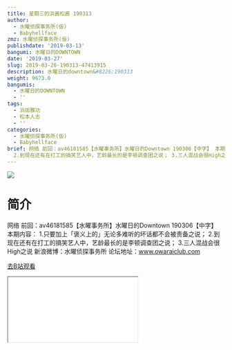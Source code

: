 ```yaml
---
title: 星期三的浜酱松酱 190313
author:
  - 水曜侦探事务所(仮)
  - Babyhellface
zmz: 水曜侦探事务所(仮)
publishdate: '2019-03-13'
bangumi: 水曜日的DOWNTOWN
date: '2019-03-27'
slug: 2019-03-26-190313-47413915
description: 水曜日的downtown&#8226;190313
weight: 9673.0
bangumis:
  - 水曜日的DOWNTOWN
  - ''
tags:
  - 浜田雅功
  - 松本人志
  - ''
categories:
  - 水曜侦探事务所(仮)
  - Babyhellface
brief: 网络 前回：av46181585【水曜事务所】水曜日的Downtown 190306【中字】 本期内容： 1.只要加上「褒义上的」无论多难听的坏话都不会被责备之说；
  2.到现在还有在打工的搞笑艺人中，艺龄最长的是李顿调查团之说； 3.三人混战会很High之说 新浪微博：水曜侦探事务所 论坛地址：www.owaraiclub.com
---
```

![](https://i.imgur.com/eHowqDT.jpg)
# 简介  
网络
前回：av46181585【水曜事务所】水曜日的Downtown 190306【中字】
本期内容：
1.只要加上「褒义上的」无论多难听的坏话都不会被责备之说；
2.到现在还有在打工的搞笑艺人中，艺龄最长的是李顿调查团之说；
3.三人混战会很High之说
新浪微博：水曜侦探事务所    论坛地址：www.owaraiclub.com  

[去B站观看](https://www.bilibili.com/video/av47413915/)
<div class ="resp-container"><iframe class="testiframe" src="//player.bilibili.com/player.html?aid=47413915"", scrolling="no", allowfullscreen="true" > </iframe></div> 
